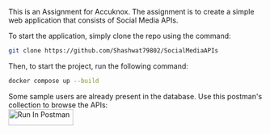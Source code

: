 This is an Assignment for Accuknox. The assignment is to create a simple web application that consists of Social Media APIs.

To start the application, simply clone the repo using the command:

```bash
git clone https://github.com/Shashwat79802/SocialMediaAPIs
```

Then, to start the project, run the following command:

```bash
docker compose up --build
```

Some sample users are already present in the database. Use this postman's collection to browse the APIs: <br> 
[<img src="https://run.pstmn.io/button.svg" alt="Run In Postman" style="width: 128px; height: 32px;">](https://app.getpostman.com/run-collection/22818850-11526f1a-9ae3-4e69-b4f4-aacd5b983cd4?action=collection%2Ffork&source=rip_markdown&collection-url=entityId%3D22818850-11526f1a-9ae3-4e69-b4f4-aacd5b983cd4%26entityType%3Dcollection%26workspaceId%3D46f9e01f-e1e4-4406-bda3-027c9e520678)

